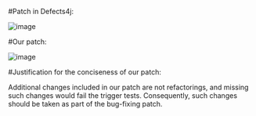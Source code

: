 #Patch in Defects4j:

![image](https://github.com/SE4Testing/Data4ICSE2021Submission/blob/main/EvaluationData/mismatchedButConcisePatches/pic/jxpath21-defects4j.png)

#Our patch:

![image](https://github.com/SE4Testing/Data4ICSE2021Submission/blob/main/EvaluationData/mismatchedButConcisePatches/pic/jxpath21-our.png)

#Justification for the conciseness of our patch:

Additional changes included in our patch are not refactorings, and missing such changes would fail the trigger tests. Consequently, such changes should be taken as part of the bug-fixing patch.
